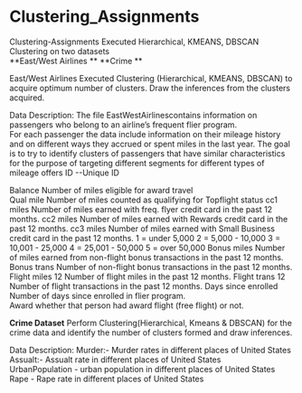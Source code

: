 # Clustering_Assignments

Clustering-Assignments Executed Hierarchical, KMEANS, DBSCAN Clustering on two datasets  
**East/West Airlines **
**Crime **

East/West Airlines Executed Clustering (Hierarchical, KMEANS, DBSCAN) to acquire optimum number of clusters. Draw the inferences from the clusters acquired.

Data Description: 
The file EastWestAirlinescontains information on passengers who belong to an airline’s frequent flier program.  
For each passenger the data include information on their mileage history and on different ways they accrued or spent miles in the last year. 
The goal is to try to identify clusters of passengers that have similar characteristics for the purpose of targeting different segments for different types of mileage offers 
ID --Unique ID  

Balance Number of miles eligible for award travel  
Qual mile Number of miles counted as qualifying for Topflight status 
cc1 miles Number of miles earned with freq. flyer credit card in the past 12 months.
cc2 miles Number of miles earned with Rewards credit card in the past 12 months.
cc3 miles Number of miles earned with Small Business credit card in the past 12 months.
1 = under 5,000 2 = 5,000 - 10,000 3 = 10,001 - 25,000 4 = 25,001 - 50,000 5 = over 50,000  Bonus miles Number of miles earned from non-flight bonus transactions in the past 12 months. 
Bonus trans Number of non-flight bonus transactions in the past 12 months.  
Flight miles 12 Number of flight miles in the past 12 months.  Flight trans 12 Number of flight transactions in the past 12 months. 
Days since enrolled Number of days since enrolled in flier program.  
Award whether that person had award flight (free flight) or not. 

**Crime Dataset** 
Perform Clustering(Hierarchical, Kmeans &amp; DBSCAN) for the crime data and identify the number of clusters formed and draw inferences.  

Data Description: 
Murder:- Murder rates in different places of United States 
Assualt:- Assualt rate in different places of United States  
UrbanPopulation - urban population in different places of United States
Rape - Rape rate in different places of United States
